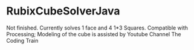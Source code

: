 # RubixCubeSolverJava
Not finished. Currently solves 1 face and 4 1*3 Squares. Compatible with Processing; Modeling of the cube is assisted by Youtube Channel The Coding Train
